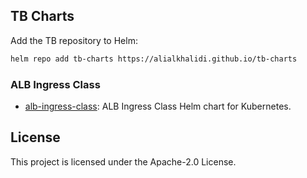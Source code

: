 ## TB Charts

Add the TB repository to Helm:

```sh
helm repo add tb-charts https://alialkhalidi.github.io/tb-charts
```
### ALB Ingress Class
* [alb-ingress-class](charts/alb-ingress-class): ALB Ingress Class Helm chart for Kubernetes.

## License

This project is licensed under the Apache-2.0 License.

